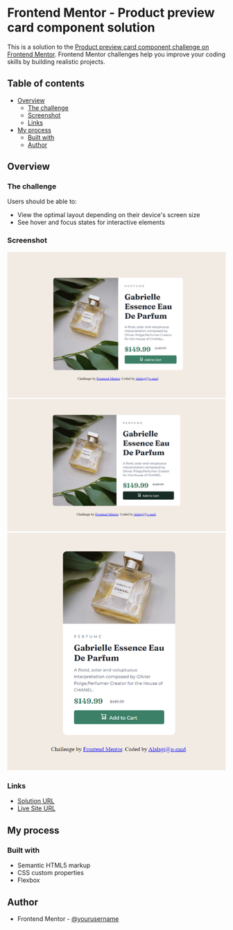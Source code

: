 # Frontend Mentor - Product preview card component solution

This is a solution to the [Product preview card component challenge on Frontend Mentor](https://www.frontendmentor.io/challenges/product-preview-card-component-GO7UmttRfa). Frontend Mentor challenges help you improve your coding skills by building realistic projects. 

## Table of contents

- [Overview](#overview)
  - [The challenge](#the-challenge)
  - [Screenshot](#screenshot)
  - [Links](#links)
- [My process](#my-process)
  - [Built with](#built-with)
  - [Author](#author)

## Overview

### The challenge

Users should be able to:

- View the optimal layout depending on their device's screen size
- See hover and focus states for interactive elements

### Screenshot

![](Screenshots/Screenshot_1.png)
![](Screenshots/Screenshot_2.png)
![](Screenshots/Screenshot_3.png)

### Links

- [Solution URL](https://www.frontendmentor.io/solutions/html-and-pure-css-solution-to-product-preview-card-component-challenge-4kgLOClAU4)
- [Live Site URL](https://o-mnd.github.io/product-preview-card-component.github.io/)

## My process

### Built with

- Semantic HTML5 markup
- CSS custom properties
- Flexbox


## Author


- Frontend Mentor - [@yourusername](https://https://www.frontendmentor.io/profile/o-mnd)


